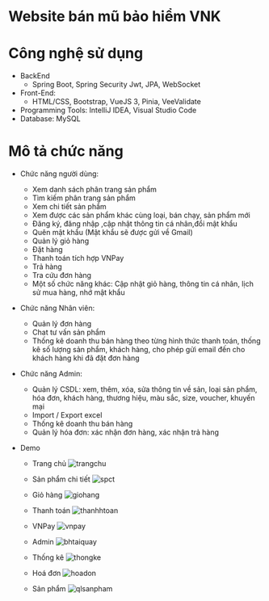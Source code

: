 # Website bán mũ bảo hiểm VNK

# Công nghệ sử dụng
* BackEnd
    -  Spring Boot, Spring Security Jwt, JPA, WebSocket
* Front-End:
  - HTML/CSS, Bootstrap, VueJS 3, Pinia, VeeValidate
* Programming Tools: IntelliJ IDEA, Visual Studio Code
* Database: MySQL
# Mô tả chức năng
 * Chức năng người dùng: 
    - Xem danh sách phân trang sản phẩm 
    - Tìm kiếm phân trang sản phẩm 
    - Xem chi tiết sản phẩm 
    - Xem được các sản phẩm khác cùng loại, bán chạy, sản phẩm mới
    - Đăng ký, đăng nhập ,cập nhật thông tin cá nhân,đổi mật khẩu
    - Quên mật khẩu (Mật khẩu sẽ được gửi về Gmail)
    - Quản lý giỏ hàng
    - Đặt hàng 
    - Thanh toán tích hợp VNPay
    - Trả hàng
    - Tra cứu đơn hàng
    - Một số chức năng khác: Cập nhật giỏ hàng, thông tin cá nhân, lịch sử mua hàng, nhớ mật khẩu
      
  * Chức năng Nhân viên: 
    - Quản lý đơn hàng
    - Chat tư vấn sản phẩm
    - Thống kê doanh thu bán hàng theo từng hình thức thanh toán, thống kê số lượng sản phẩm, khách hàng, cho phép gửi email đến cho khách hàng khi đã đặt đơn hàng 
 
  * Chức năng Admin: 
    - Quản lý CSDL: xem, thêm, xóa, sửa thông tin về sản, loại sản phẩm, hóa đơn, khách hàng, thương hiệu, màu sắc, size, voucher, khuyến mại
    - Import / Export excel
    - Thống kê doanh thu bán hàng 
    - Quản lý hóa đơn: xác nhận đơn hàng, xác nhận trả hàng
 * Demo
   - Trang chủ
     ![trangchu](https://github.com/NgocKhanh107/vnk-store-website/assets/109933771/4d75939b-ae1b-4d61-b4c1-34e46c38ae2a)
     
   - Sản phẩm chi tiết
     ![spct](https://github.com/NgocKhanh107/teeeee/assets/109933771/6d7d944f-4052-4d54-9499-bb66ffad3e66)
     
   - Giỏ hàng
     ![giohang](https://github.com/NgocKhanh107/teeeee/assets/109933771/4a5e5f8f-1c6f-4390-bba9-3b1d707dd10e)
     
   - Thanh toán
     ![thanhhtoan](https://github.com/NgocKhanh107/teeeee/assets/109933771/d247b1a1-0290-41b0-9816-37a244b6eccc)
     
   - VNPay
     ![vnpay](https://github.com/NgocKhanh107/teeeee/assets/109933771/ac332211-f7cd-4068-8267-1d9fa9d54801)
     
   - Admin
     ![bhtaiquay](https://github.com/NgocKhanh107/teeeee/assets/109933771/fd8b627e-32be-436b-9470-6c6e6eca90fe)
     
   - Thống kê
     ![thongke](https://github.com/NgocKhanh107/teeeee/assets/109933771/ac22f38b-456b-4937-b4df-cef07a2aa8d3)
     
   - Hoá đơn
     ![hoadon](https://github.com/NgocKhanh107/teeeee/assets/109933771/2fec91bf-eeeb-4c6b-8b6c-967979976e8d)
     
   - Sản phẩm
     ![qlsanpham](https://github.com/NgocKhanh107/teeeee/assets/109933771/1936893a-05dc-4172-b32f-d6228c37f705)
 
